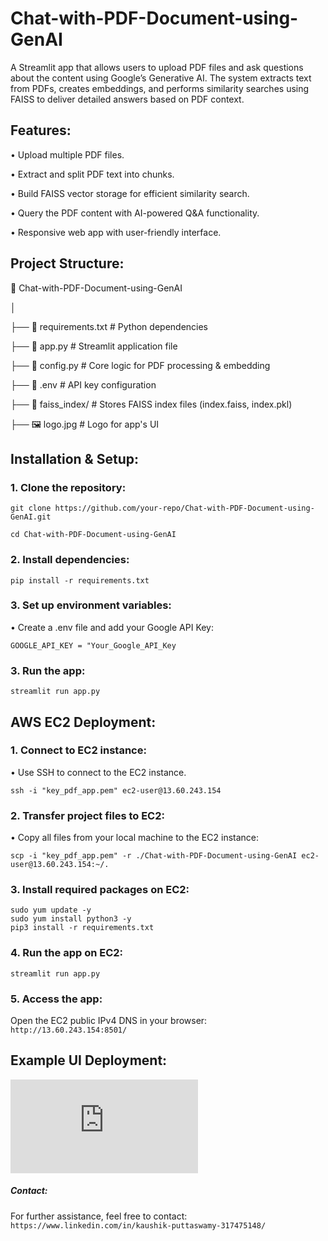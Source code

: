 # Chat-with-PDF-Document-using-GenAI

A Streamlit app that allows users to upload PDF files and ask questions about the content using Google’s Generative AI. The system extracts text from PDFs, creates embeddings, and performs similarity searches using FAISS to deliver detailed answers based on PDF context.

## Features:
• Upload multiple PDF files.

• Extract and split PDF text into chunks.

• Build FAISS vector storage for efficient similarity search.

• Query the PDF content with AI-powered Q&A functionality.

• Responsive web app with user-friendly interface.

## Project Structure:
📂 Chat-with-PDF-Document-using-GenAI

│

├── 📄 requirements.txt       # Python dependencies

├── 📄 app.py                 # Streamlit application file

├── 📄 config.py              # Core logic for PDF processing & embedding

├── 📄 .env                   # API key configuration

├── 📂 faiss_index/           # Stores FAISS index files (index.faiss, index.pkl)

├── 🖼 logo.jpg               # Logo for app's UI

## Installation & Setup:
### 1. Clone the repository:
  ``` git clone https://github.com/your-repo/Chat-with-PDF-Document-using-GenAI.git  ```
  
  ``` cd Chat-with-PDF-Document-using-GenAI   ```

### 2. Install dependencies:
  ``` pip install -r requirements.txt  ```

### 3. Set up environment variables:

• Create a .env file and add your Google API Key:

  ``` GOOGLE_API_KEY = "Your_Google_API_Key   ```

### 3. Run the app:   

``` streamlit run app.py  ```

## AWS EC2 Deployment:

### 1. Connect to EC2 instance:

• Use SSH to connect to the EC2 instance.  

```ssh -i "key_pdf_app.pem" ec2-user@13.60.243.154  ```

### 2. Transfer project files to EC2:

• Copy all files from your local machine to the EC2 instance:   

```scp -i "key_pdf_app.pem" -r ./Chat-with-PDF-Document-using-GenAI ec2-user@13.60.243.154:~/.  ```

### 3. Install required packages on EC2:   

``` sudo yum update -y   ```   
``` sudo yum install python3 -y   ```   
```pip3 install -r requirements.txt  ```

### 4. Run the app on EC2:  

``` streamlit run app.py   ```

### 5. Access the app:

Open the EC2 public IPv4 DNS in your browser:    ``` http://13.60.243.154:8501/   ```

## Example UI Deployment:
![UI Deployment](https://github.com/Kaushik-Puttaswamy/Chat-with-PDF-Document-using-GenAI/blob/main/requirements.txt)


##### Contact:
For further assistance, feel free to contact:   ``` https://www.linkedin.com/in/kaushik-puttaswamy-317475148/   ```






